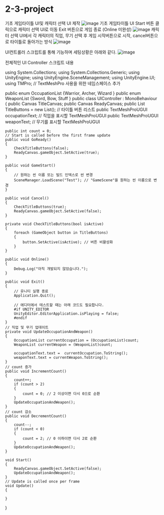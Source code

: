 # 2-3-project

기초 게임타이틀 UI및 캐릭터 선택 UI 제작
![image](https://github.com/user-attachments/assets/555aa882-1efa-4926-a365-2a097a59c2c7)
기초 게임타이틀 UI
Start 버튼 클릭으로 캐릭터 선택 UI로 이동
Exit 버튼으로 게임 종료 (Online 미완성)
![image](https://github.com/user-attachments/assets/57fe23d4-050c-424a-aa3c-f4176fc9718b)
캐릭터 선택 UI에서 각 캐릭터의 직업, 무기 선택 후 게임 시작버튼으로 시작, cancel버튼으로 타이틀로 돌아가는 방식
![image](https://github.com/user-attachments/assets/bf8a4847-1f86-4f28-9887-1e86fbdb2ffc)

UI컨트롤러 스크립트를 통해 기능하며 세팅상황은 아래와 같다.
![image](https://github.com/user-attachments/assets/33cca521-5cdf-4446-b174-632caedd4984)

전체적인 UI Controller 스크립트 내용

using System.Collections;
using System.Collections.Generic;
using UnityEngine;
using UnityEngine.SceneManagement;
using UnityEngine.UI;
using TMPro; // TextMeshPro 사용을 위한 네임스페이스 추가

public enum OccupationList {Warrior, Archer, Wizard }
public enum WeaponList {Sword, Bow, Stuff }
public class UIController : MonoBehaviour
{
    public Canvas TitleCanvas;
    public Canvas ReadyCanvas;
    public List<GameObject> TitleButtons = new List<GameObject>(); // 타이틀 버튼 리스트
    public TextMeshProUGUI occupationText; // 직업을 표시할 TextMeshProUGUI
    public TextMeshProUGUI weaponText;     // 무기를 표시할 TextMeshProUGUI

    public int count = 0;
    // Start is called before the first frame update
    public void GoReady()
    {
        CheckTitleButtons(false);
        ReadyCanvas.gameObject.SetActive(true);
    }

    public void GameStart()
    {
        // 원하는 씬 이름 또는 빌드 인덱스로 씬 변경
        SceneManager.LoadScene("Test"); // "GameScene"을 원하는 씬 이름으로 변경  
    }

    public void Cancel()
    {
        CheckTitleButtons(true);
        ReadyCanvas.gameObject.SetActive(false);
    }

    private void CheckTitleButtons(bool isActive)
    {
        foreach (GameObject button in TitleButtons)
        {
            button.SetActive(isActive); // 버튼 비활성화
        }
    }

    public void Online()
    {
        Debug.Log("아직 개발되지 않았습니다.");
    }

    public void Exit()
    {
        // 유니티 실행 종료
        Application.Quit();

        // 에디터에서 테스트할 때는 아래 코드도 필요합니다.
        #if UNITY_EDITOR
        UnityEditor.EditorApplication.isPlaying = false;
        #endif
    }
    // 직업 및 무기 업데이트
    private void UpdateOccupationAndWeapon()
    {
        OccupationList currentOccupation = (OccupationList)count;
        WeaponList currentWeapon = (WeaponList)count;

        occupationText.text =  currentOccupation.ToString();
        weaponText.text = currentWeapon.ToString();
    }
    // count 증가
    public void IncrementCount()
    {
        count++;
        if (count > 2)
        {
            count = 0; // 2 이상이면 다시 0으로 순환
        }
        UpdateOccupationAndWeapon();
    }
    // count 감소
    public void DecrementCount()
    {
        count--;
        if (count < 0)
        {
            count = 2; // 0 이하이면 다시 2로 순환
        }
        UpdateOccupationAndWeapon();
    }

    void Start()
    {
        ReadyCanvas.gameObject.SetActive(false);
        UpdateOccupationAndWeapon();
    }
    // Update is called once per frame
    void Update()
    {

    }
}
